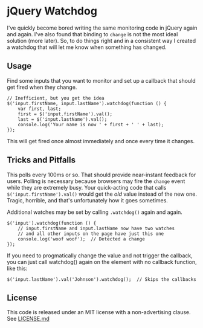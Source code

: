 jQuery Watchdog
===============

I've quickly become bored writing the same monitoring code in jQuery again and again.  I've also found that binding to `change` is not the most ideal solution (more later).  So, to do things right and in a consistent way I created a watchdog that will let me know when something has changed.

Usage
-----

Find some inputs that you want to monitor and set up a callback that should get fired when they change.

    // Inefficient, but you get the idea
    $('input.firstName, input.lastName').watchdog(function () {
        var first, last;
        first = $('input.firstName').val();
        last = $('input.lastName').val();
        console.log('Your name is now ' + first + ' ' + last);
    });

This will get fired once almost immediately and once every time it changes.

Tricks and Pitfalls
-------------------

This polls every 100ms or so.  That should provide near-instant feedback for users.  Polling is necessary because browsers may fire the `change` event while they are extremely busy.  Your quick-acting code that calls `$('input.firstName').val()` would get the *old* value instead of the new one.  Tragic, horrible, and that's unfortunately how it goes sometimes.

Additional watches may be set by calling `.watchdog()` again and again.

    $('input').watchdog(function () {
        // input.firstName and input.lastName now have two watches
        // and all other inputs on the page have just this one
        console.log('woof woof');  // Detected a change
    });

If you need to progmatically change the value and not trigger the callback, you can just call watchdog() again on the element with no callback function, like this:

    $('input.lastName').val('Johnson').watchdog();  // Skips the callbacks

License
-------

This code is released under an MIT license with a non-advertising clause.  See [LICENSE.md](LICENSE.md)